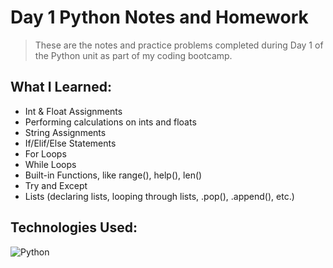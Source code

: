 # Day 1 Python Notes and Homework
> These are the notes and practice problems completed during
Day 1 of the Python unit as part of my coding bootcamp.

## What I Learned:
- Int & Float Assignments
- Performing calculations on ints and floats
- String Assignments
- If/Elif/Else Statements
- For Loops
- While Loops
- Built-in Functions, like range(), help(), len()
- Try and Except
- Lists (declaring lists, looping through lists, .pop(), .append(), etc.)

## Technologies Used:
![Python](https://img.shields.io/badge/python-3670A0?style=for-the-badge&logo=python&logoColor=ffdd54)
